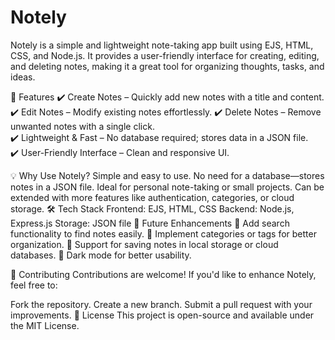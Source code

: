 # Notely
Notely is a simple and lightweight note-taking app built using EJS, HTML, CSS, and Node.js. It provides a user-friendly interface for creating, editing, and deleting notes, making it a great tool for organizing thoughts, tasks, and ideas.

🚀 Features
✔️ Create Notes – Quickly add new notes with a title and content.
✔️ Edit Notes – Modify existing notes effortlessly.
✔️ Delete Notes – Remove unwanted notes with a single click.<br>
✔️ Lightweight & Fast – No database required; stores data in a JSON file.<br>
✔️ User-Friendly Interface – Clean and responsive UI.  



💡 Why Use Notely?
Simple and easy to use.
No need for a database—stores notes in a JSON file.
Ideal for personal note-taking or small projects.
Can be extended with more features like authentication, categories, or cloud storage.
🛠️ Tech Stack
Frontend: EJS, HTML, CSS
Backend: Node.js, Express.js
Storage: JSON file
📌 Future Enhancements
🔹 Add search functionality to find notes easily.
🔹 Implement categories or tags for better organization.
🔹 Support for saving notes in local storage or cloud databases.
🔹 Dark mode for better usability.

🤝 Contributing
Contributions are welcome! If you'd like to enhance Notely, feel free to:

Fork the repository.
Create a new branch.
Submit a pull request with your improvements.
📜 License
This project is open-source and available under the MIT License.

